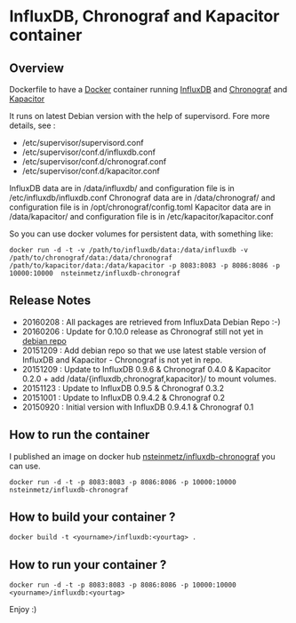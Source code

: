# InfluxDB, Chronograf and Kapacitor container #

## Overview ##

Dockerfile to have a [Docker](https://www.docker.com) container running [InfluxDB](https://influxdata.com/time-series-platform/influxdb) and [Chronograf](https://influxdata.com/time-series-platform/chronograf) and [Kapacitor](https://influxdata.com/time-series-platform/kapacitor)

It runs on latest Debian version with the help of supervisord. Fore more details, see :

* /etc/supervisor/supervisord.conf 
* /etc/supervisor/conf.d/influxdb.conf
* /etc/supervisor/conf.d/chronograf.conf
* /etc/supervisor/conf.d/kapacitor.conf

InfluxDB data are in /data/influxdb/ and configuration file is in /etc/influxdb/influxdb.conf
Chronograf data are in /data/chronograf/ and configuration file is in /opt/chronograf/config.toml
Kapacitor data are in /data/kapacitor/ and configuration file is in /etc/kapacitor/kapacitor.conf

So you can use docker volumes for persistent data, with something like:

```
docker run -d -t -v /path/to/influxdb/data:/data/influxdb -v /path/to/chronograf/data:/data/chronograf /path/to/kapacitor/data:/data/kapacitor -p 8083:8083 -p 8086:8086 -p 10000:10000  nsteinmetz/influxdb-chronograf
```

## Release Notes ##

* 20160208 : All packages are retrieved from InfluxData Debian Repo :-)
* 20160206 : Update for 0.10.0 release as Chronograf still not yet in [debian repo](https://github.com/influxdata/kapacitor/issues/222)
* 20151209 : Add debian repo so that we use latest stable version of InfluxDB and Kapacitor - Chronograf is not yet in repo.
* 20151209 : Update to InfluxDB 0.9.6 & Chronograf 0.4.0 & Kapacitor 0.2.0 + add /data/{influxdb,chronograf,kapacitor}/ to mount volumes.
* 20151123 : Update to InfluxDB 0.9.5 & Chronograf 0.3.2
* 20151001 : Update to InfluxDB 0.9.4.2 & Chronograf 0.2
* 20150920 : Initial version with InfluxDB 0.9.4.1 & Chronograf 0.1

## How to run the container ##

I published an image on docker hub [nsteinmetz/influxdb-chronograf](https://hub.docker.com/r/nsteinmetz/influxdb-chronograf/) you can use.

```
docker run -d -t -p 8083:8083 -p 8086:8086 -p 10000:10000  nsteinmetz/influxdb-chronograf

```

## How to build your container ? ##

```
docker build -t <yourname>/influxdb:<yourtag> .

```

## How to run your container ? ##

```
docker run -d -t -p 8083:8083 -p 8086:8086 -p 10000:10000  <yourname>/influxdb:<yourtag>

```

Enjoy :)